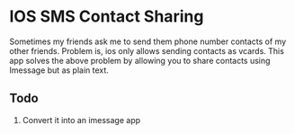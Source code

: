 # IOS SMS Contact Sharing
Sometimes my friends ask me to send them phone number contacts of my other friends.
Problem is, ios only allows sending contacts as vcards.
This app solves the above problem by allowing you to share contacts using Imessage but as plain text.

## Todo
1. Convert it into an imessage app
